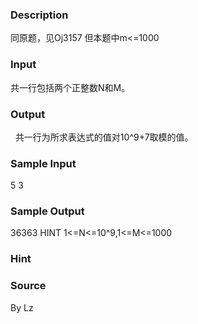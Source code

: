
### Description
同原题，见Oj3157
但本题中m<=1000
### Input
共一行包括两个正整数N和M。
### Output
 
共一行为所求表达式的值对10^9+7取模的值。
### Sample Input
5 3

### Sample Output
36363
HINT
1<=N<=10^9,1<=M<=1000
### Hint

### Source
By Lz